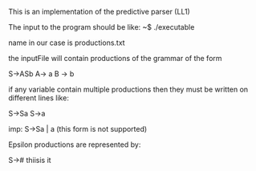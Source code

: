 This is an implementation of the predictive parser (LL1)

The input to the program should be like:
   ~$	./executable <inputFile>

<inputFile> name in our case is productions.txt

the inputFile will contain productions of the grammar of the form 

S->ASb
A->   a
B  -> b


if any variable contain multiple productions then they must be written on different lines like:

S->Sa
S->a

imp: S->Sa | a   (this form is not supported)

Epsilon productions are represented by:

S->#
thiisis it
